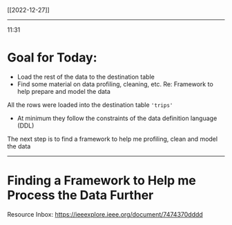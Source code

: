 [[2022-12-27]]

---
11:31

# Goal for Today:
- Load the rest of the data to the destination table
- Find some material on data profiling, cleaning, etc. Re: Framework to help prepare and model the data

All the rows were loaded into the destination table `'trips'`
- At minimum they follow the constraints of the data definition language (DDL)

The next step is to find a framework to help me profiling, clean and model the data

---
# Finding a Framework to Help me Process the Data Further

Resource Inbox:
https://ieeexplore.ieee.org/document/7474370dddd